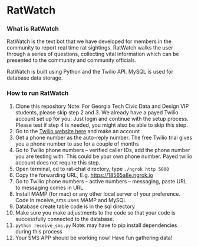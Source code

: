 # RatWatch

### What is RatWatch

RatWatch is the text bot that we have developed for members in the community to report real time rat sightings. RatWatch walks the user through a series of questions, collecting vital information which can be presented to the community and community officials. 

RatWatch is built using Python and the Twilio API. MySQL is used for database data storage.

### How to run RatWatch

1. Clone this repository
Note: For Georgia Tech Civic Data and Design VIP students, please skip step 2 and 3. We already have a payed Twilio account set up for you. Just login and continue with the setup process. Please test if step 4 is needed, you might also be able to skip this step.
2. Go to the [Twilio website here](http://www.twilio.com) and make an account
3. Get a phone number as the auto-reply number. The free Twilio trial gives you a phone number to use for a couple of months
4. Go to Twilio phone numbers – verified caller IDs, add the phone number you are testing with. This could be your own phone number. Payed twilio account does not require this step.
5. Open terminal, cd to rat-chat directory, type `./ngrok http 5000`
6. Copy the forwarding URL, E.g. https://18565a8e.ngrok.io
7. Go to Twilio phone numbers – active numbers – messaging, paste URL to messaging comes in URL
8. Install MAMP (for mac) or any other local server of your preference. Code in receive_sms uses MAMP and MySQL
9. Database create table code is in the sql directory
10. Make sure you make adjustments to the code so that your code is successfully connected to the database.
11. `python receive_sms.py`
Note: may have to pip install dependencies during this process
12. Your SMS APP should be working now! Have fun gathering data!
